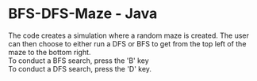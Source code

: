 # BFS-DFS-Maze - Java
The code creates a simulation where a random maze is created. The user can then choose to either run a DFS or BFS to get from the top left of the maze to the bottom right.  
To conduct a BFS search, press the 'B' key  
To conduct a DFS search, press the 'D' key.
